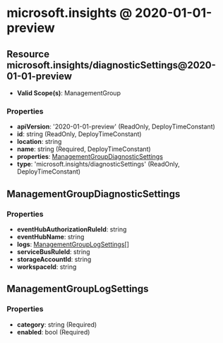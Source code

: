 # microsoft.insights @ 2020-01-01-preview

## Resource microsoft.insights/diagnosticSettings@2020-01-01-preview
* **Valid Scope(s)**: ManagementGroup
### Properties
* **apiVersion**: '2020-01-01-preview' (ReadOnly, DeployTimeConstant)
* **id**: string (ReadOnly, DeployTimeConstant)
* **location**: string
* **name**: string (Required, DeployTimeConstant)
* **properties**: [ManagementGroupDiagnosticSettings](#managementgroupdiagnosticsettings)
* **type**: 'microsoft.insights/diagnosticSettings' (ReadOnly, DeployTimeConstant)

## ManagementGroupDiagnosticSettings
### Properties
* **eventHubAuthorizationRuleId**: string
* **eventHubName**: string
* **logs**: [ManagementGroupLogSettings](#managementgrouplogsettings)[]
* **serviceBusRuleId**: string
* **storageAccountId**: string
* **workspaceId**: string

## ManagementGroupLogSettings
### Properties
* **category**: string (Required)
* **enabled**: bool (Required)

